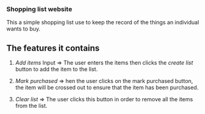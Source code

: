 ### Shopping list website
This a simple shopping list use to keep the record of the things an individual wants to buy.

## The features it contains
1. *Add items* Input => The user enters the items then clicks the *create list* button to add the item to the list.
2. *Mark purchased* => hen the user clicks on the mark purchased button, the item will be crossed out to ensure that the item has been purchased.

3. *Clear list* => The user clicks this button in order to remove all the items from the list.

